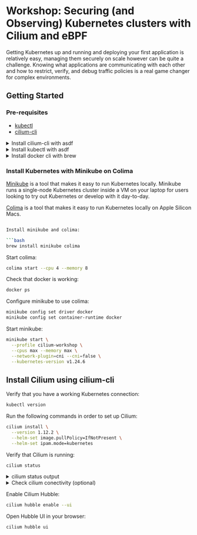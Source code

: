 # Workshop: Securing (and Observing) Kubernetes clusters with Cilium and eBPF

Getting Kubernetes up and running and deploying your first application is
relatively easy, managing them securely on scale however can be quite a
challenge. Knowing what applications are communicating with each other and how
to restrict, verify, and debug traffic policies is a real game changer for
complex environments.

## Getting Started

### Pre-requisites

* [kubectl](https://kubernetes.io/docs/tasks/tools/install-kubectl/)
* [cilium-cli](https://github.com/cilium/cilium-cli/releases)

<details>
  <summary>Install cilium-cli with asdf</summary>

  ```bash
  brew install asdf

  asdf plugin add cilium-cli
  asdf install cilium-cli latest
  asdf global cilium-cli latest
  ```
</details>

<details>
  <summary>Install kubectl with asdf</summary>

  ```bash
  brew install asdf

  asdf plugin add kubectl
  asdf install kubectl v1.23.6
  asdf global kubectl v1.23.6 latest
  ```

</details>

<details>
  <summary>Install docker cli with brew</summary>

  ```bash
  brew install docker-compose
  ```

  Compose is now a Docker plugin. For Docker to find this plugin, symlink it:

  ```bash
  mkdir -p ~/.docker/cli-plugins
  ln -sfn /opt/homebrew/opt/docker-compose/bin/docker-compose ~/.docker/cli-plugins/docker-compose
  ```
</details>

### Install Kubernetes with Minikube on Colima

[Minikube][minikube] is a tool that makes it easy to run Kubernetes locally.
Minikube runs a single-node Kubernetes cluster inside a VM on your laptop for
users looking to try out Kubernetes or develop with it day-to-day.

[Colima][colima] is a tool that makes it easy to run Kubernetes locally on Apple
Silicon Macs.

[minikube]: https://minikube.sigs.k8s.io/docs/start/
[colima]: https://github.com/abiosoft/colima

```bash

Install minikube and colima:

```bash
brew install minikube colima
```

Start colima:

```bash
colima start --cpu 4 --memory 8
```

Check that docker is working:

```bash
docker ps
```

Configure minikube to use colima:

```bash
minikube config set driver docker
minikube config set container-runtime docker
```

Start minikube:

```bash
minikube start \
  --profile cilium-workshop \
  --cpus max --memory max \
  --network-plugin=cni --cni=false \
  --kubernetes-version v1.24.6
```

<!---
nnodes 2
docker-opt="default-ulimit=nofile=102400:102400"
-->

## Install Cilium using cilium-cli

Verify that you have a working Kubernetes connection:

```bash
kubectl version
```

Run the following commands in order to set up Cilium:

```bash
cilium install \
  --version 1.12.2 \
  --helm-set image.pullPolicy=IfNotPresent \
  --helm-set ipam.mode=kubernetes
```

Verify that Cilium is running:

```bash
cilium status
```

<details>
  <summary>cilium status output</summary>

  ```bash
      /¯¯\
   /¯¯\__/¯¯\    Cilium:         OK
   \__/¯¯\__/    Operator:       OK
   /¯¯\__/¯¯\    Hubble:         disabled
   \__/¯¯\__/    ClusterMesh:    disabled
      \__/

  Deployment        cilium-operator    Desired: 1, Ready: 1/1, Available: 1/1
  DaemonSet         cilium             Desired: 4, Ready: 4/4, Available: 4/4
  Containers:       cilium             Running: 4
                    cilium-operator    Running: 1
  Cluster Pods:     3/3 managed by Cilium
  Image versions    cilium             quay.io/cilium/cilium:v1.12.2@sha256:986f8b04cfdb35cf714701e58e35da0ee63da2b8a048ab596ccb49de58d5ba36: 4
                    cilium-operator    quay.io/cilium/operator-generic:v1.12.2@sha256:00508f78dae5412161fa40ee30069c2802aef20f7bdd20e91423103ba8c0df6e: 1
  ```
</details>

<details>
  <summary>Check cilium conectivity (optional)</summary>

  ```bash
  cilium connectivity test
  ```
</details>

Enable Cilium Hubble:

```bash
cilium hubble enable --ui
```

Open Hubble UI in your browser:

```bash
cilium hubble ui
```
